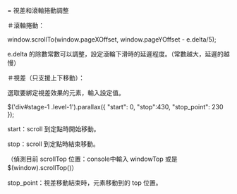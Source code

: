 = 視差和滾軸捲動調整

＃滾軸捲動：

window.scrollTo(window.pageXOffset, window.pageYOffset - e.delta/5);

e.delta 的除數常數可以調整，設定滾輪下滑時的延遲程度。（常數越大，延遲的越慢）



＃視差（只支援上下移動）：

選取要綁定視差效果的元素，輸入設定值。

$('div#stage-1 .level-1').parallax({ "start": 0, "stop":430, "stop_point": 230 });


start：scroll 到定點時開始移動。

stop：scroll 到定點時結束移動。

（偵測目前 scrollTop 位置：console中輸入 windowTop 或是 $(window).scrollTop()）


stop_point：視差移動結束時，元素移動到的 top 位置。
